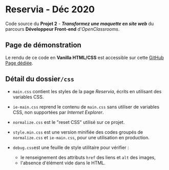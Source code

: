 # Reservia - Déc 2020

Code source du __Projet 2__ - ___Transformez une maquette en site web___ du parcours __Développeur Front-end__ d'_OpenClassrooms_.

## Page de démonstration

Le rendu de ce code en __Vanilla HTML/CSS__ est accessible sur cette [GitHub Page dédiée](https://logic-fabric.github.io/LoicMangin_2_07122020/).

## Détail du dossier`/css`

- `main.css` contient les styles de la page _Reservia_, écrits en utilisant des variables CSS.

- `ie-main.css` reprend le contenu de `main.css` sans utiliser de variables CSS, non supportées par _Internet Explorer_.

- `normalize.css` est le "reset CSS" utilisé sur ce projet.

- `style.min.css` est une version minifiée des codes groupés de `normalize.css` et `ie-main.css`, pour une utilisation en production.

- `debug.css`est une feuille de style utilitaire pour vérifier :
	- le renseignement des attributs `href` des liens et `alt` des images,
	- l'absence d'élément vide dans le HTML.